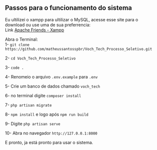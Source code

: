 ## Passos para o funcionamento do sistema <br/>

Eu ultilizei o xampp para ultilizar o MySQL, acesse esse site para o download ou use uma de sua preferrencia: <br/>
Link <a href="https://www.apachefriends.org/pt_br/download.html">Apache Friends - Xampp</a>

Abra o Terminal:<br/>
1- `git clone https://github.com/matheussantosspbr/Voch_Tech_Processo_Seletivo.git`

2- `cd Voch_Tech_Processo_Seletivo`

3- `code .`

4- Renomeio o arquivo `.env.example` para `.env`

5- Crie um banco de dados chamado `voch_tech`

6- no terminal digite `composer install`

7- `php artisan migrate`

8- `npm install` e logo após `npm run build`

9- Digite `php artisan serve`

10- Abra no navegador `http://127.0.0.1:8000`

E pronto, ja está pronto para usar o sistema.
